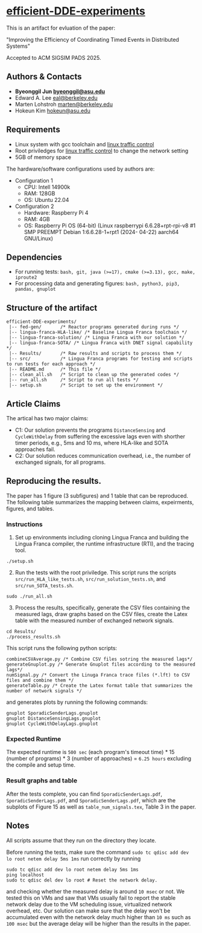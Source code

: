 # [efficient-DDE-experiments](https://github.com/asu-kim/efficient-DDE-experiments)

This is an artifact for evluation of the paper:

"Improving the Efficiency of Coordinating Timed Events in Distributed Systems"

Accepted to ACM SIGSIM PADS 2025.

## Authors & Contacts
* **Byeonggil Jun <byeonggil@asu.edu>**
* Edward A. Lee <eal@berkeley.edu>
* Marten Lohstroh <marten@berkeley.edu>
* Hokeun Kim <hokeun@asu.edu>

## Requirements
* Linux system with gcc toolchain and [linux traffic control](https://man7.org/linux/man-pages/man8/tc.8.html) 
* Root priviledges for [linux traffic control](https://man7.org/linux/man-pages/man8/tc.8.html) to change the network setting
* 5GB of memory space

The hardware/software configurations used by authors are:
* Configuration 1
    * CPU: Intell 14900k
    * RAM: 128GB
    * OS: Ubuntu 22.04
* Configuration 2
    * Hardware: Raspberry Pi 4
    * RAM: 4GB
    * OS: Raspberry Pi OS (64-bit) (Linux raspberrypi 6.6.28+rpt-rpi-v8 #1 SMP PREEMPT Debian 1:6.6.28-1+rpt1 (2024- 04-22) aarch64 GNU/Linux)

## Dependencies
* For running tests: `bash, git, java (>=17), cmake (>=3.13), gcc, make, iproute2`
* For processing data and generating figures: `bash, python3, pip3, pandas, gnuplot`

## Structure of the artifact
```
efficient-DDE-experiments/
 |-- fed-gen/       /* Reactor programs generated during runs */
 |-- lingua-franca-HLA-like/ /* Baseline Lingua Franca toolchain */
 |-- lingua-franca-solution/ /* Lingua Franca with our solution */
 |-- lingua-franca-SOTA/ /* Lingua Franca with DNET signal capability */
 |-- Results/       /* Raw results and scripts to process them */
 |-- src/           /* Lingua Franca programs for testing and scripts to run tests for each approach */   
 |-- README.md      /* This file */
 |-- clean_all.sh   /* Script to clean up the generated codes */
 |-- run_all.sh     /* Script to run all tests */
 |-- setup.sh       /* Script to set up the environment */
```

## Article Claims
The artical has two major claims:
* C1: Our solution prevents the programs `DistanceSensing` and `CycleWithDelay` from suffering the excessive lags even with shorther timer periods, e.g., 5ms and 10 ms, where HLA-like and SOTA approaches fail.
* C2: Our solution reduces communication overhead, i.e., the number of exchanged signals, for all programs.

## Reproducing the results.
The paper has 1 figure (3 subfigures) and 1 table that can be reproduced. The following table summarizes the mapping between claims, expeirments, figures, and tables.

### Instructions
1. Set up environments including cloning Lingua Franca and building the Lingua Franca compiler, the runtime infrastructure (RTI), and the tracing tool.
```
./setup.sh
```

2. Run the tests with the root priviledge. This script runs the scripts `src/run_HLA_like_tests.sh`, `src/run_solution_tests.sh`, and `src/run_SOTA_tests.sh`.
```
sudo ./run_all.sh
```

3. Process the results, specifically, generate the CSV files containing the measured lags, draw graphs based on the CSV files, create the Latex table with the measured number of exchanged network signals.
```
cd Results/
./process_results.sh
```

This script runs the following python scripts:
```
combineCSVAverage.py /* Combine CSV files sotring the measured lags*/
generateGnuplot.py /* Generate Gnuplot files according to the measured lags*/
numSignal.py /* Convert the Linuga Franca trace files (*.lft) to CSV files and combine them */
generateTable.py /* Create the Latex format table that summarizes the number of network signals */
```
and generates plots by running the following commands:
```
gnuplot SporadicSenderLags.gnuplot
gnuplot DistanceSensingLags.gnuplot 
gnuplot CycleWithDelayLags.gnuplot
```

### Expected Runtime
The expected runtime is `500 sec` (each program's timeout time) * 15 (number of programs) * 3 (number of approaches) = `6.25 hours` excluding the compile and setup time. 

### Result graphs and table
After the tests complete, you can find `SporadicSenderLags.pdf`, `SporadicSenderLags.pdf`, and `SporadicSenderLags.pdf`, which are the subplots of Figure 15 as well as `table_num_signals.tex`, Table 3 in the paper.

## Notes
All scripts assume that they run on the directory they locate.

Before running the tests, make sure the command `sudo tc qdisc add dev lo root netem delay 5ms 1ms` run correctly by running
```
sudo tc qdisc add dev lo root netem delay 5ms 1ms
ping localhost
sudo tc qdisc del dev lo root # Reset the network delay.
```
and checking whether the measured delay is around `10 msec` or not.
We tested this on VMs and saw that VMs usually fail to report the stable network delay due to the VM scheduling issue, virtualized network overhead, etc.
Our solution can make sure that the delay won't be accumulated even with the network delay much higher than `10 ms` such as `100 msec` but the average delay will be higher than the results in the paper.